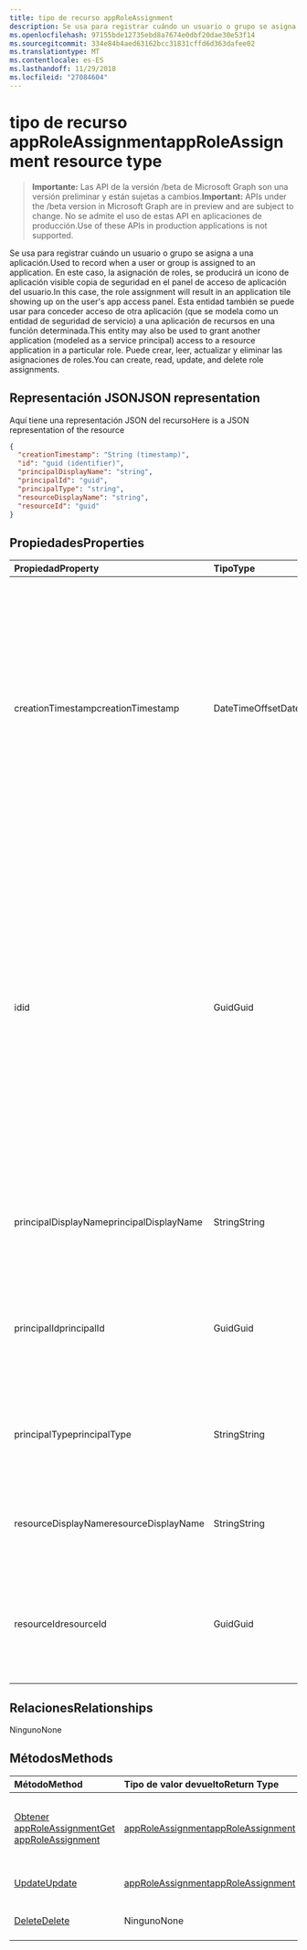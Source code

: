 ```yaml
---
title: tipo de recurso appRoleAssignment
description: Se usa para registrar cuándo un usuario o grupo se asigna a una aplicación. En este caso, la asignación de roles, se producirá un icono de aplicación visible copia de seguridad en el panel de acceso de aplicación del usuario. Esta entidad también se puede usar para conceder acceso de otra aplicación (que se modela como un entidad de seguridad de servicio) a una aplicación de recursos en una función determinada. Puede crear, leer, actualizar y eliminar las asignaciones de roles.
ms.openlocfilehash: 97155bde12735ebd8a7674e0dbf20dae30e53f14
ms.sourcegitcommit: 334e84b4aed63162bcc31831cffd6d363dafee02
ms.translationtype: MT
ms.contentlocale: es-ES
ms.lasthandoff: 11/29/2018
ms.locfileid: "27084604"
---
```

# <a name="approleassignment-resource-type"></a><span data-ttu-id="fb611-106">tipo de recurso appRoleAssignment</span><span class="sxs-lookup"><span data-stu-id="fb611-106">appRoleAssignment resource type</span></span>

> <span data-ttu-id="fb611-107">**Importante:** Las API de la versión /beta de Microsoft Graph son una versión preliminar y están sujetas a cambios.</span><span class="sxs-lookup"><span data-stu-id="fb611-107">**Important:** APIs under the /beta version in Microsoft Graph are in preview and are subject to change.</span></span> <span data-ttu-id="fb611-108">No se admite el uso de estas API en aplicaciones de producción.</span><span class="sxs-lookup"><span data-stu-id="fb611-108">Use of these APIs in production applications is not supported.</span></span>

<span data-ttu-id="fb611-109">Se usa para registrar cuándo un usuario o grupo se asigna a una aplicación.</span><span class="sxs-lookup"><span data-stu-id="fb611-109">Used to record when a user or group is assigned to an application.</span></span> <span data-ttu-id="fb611-110">En este caso, la asignación de roles, se producirá un icono de aplicación visible copia de seguridad en el panel de acceso de aplicación del usuario.</span><span class="sxs-lookup"><span data-stu-id="fb611-110">In this case, the role assignment will result in an application tile showing up on the user's app access panel.</span></span> <span data-ttu-id="fb611-111">Esta entidad también se puede usar para conceder acceso de otra aplicación (que se modela como un entidad de seguridad de servicio) a una aplicación de recursos en una función determinada.</span><span class="sxs-lookup"><span data-stu-id="fb611-111">This entity may also be used to grant another application (modeled as a service principal) access to a resource application in a particular role.</span></span> <span data-ttu-id="fb611-112">Puede crear, leer, actualizar y eliminar las asignaciones de roles.</span><span class="sxs-lookup"><span data-stu-id="fb611-112">You can create, read, update, and delete role assignments.</span></span>


## <a name="json-representation"></a><span data-ttu-id="fb611-113">Representación JSON</span><span class="sxs-lookup"><span data-stu-id="fb611-113">JSON representation</span></span>

<span data-ttu-id="fb611-114">Aquí tiene una representación JSON del recurso</span><span class="sxs-lookup"><span data-stu-id="fb611-114">Here is a JSON representation of the resource</span></span>

<!-- {
  "blockType": "resource",
  "optionalProperties": [

  ],
  "@odata.type": "microsoft.graph.approleassignment"
}-->

```json
{
  "creationTimestamp": "String (timestamp)",
  "id": "guid (identifier)",
  "principalDisplayName": "string",
  "principalId": "guid",
  "principalType": "string",
  "resourceDisplayName": "string",
  "resourceId": "guid"
}

```
## <a name="properties"></a><span data-ttu-id="fb611-115">Propiedades</span><span class="sxs-lookup"><span data-stu-id="fb611-115">Properties</span></span>
| <span data-ttu-id="fb611-116">Propiedad</span><span class="sxs-lookup"><span data-stu-id="fb611-116">Property</span></span>     | <span data-ttu-id="fb611-117">Tipo</span><span class="sxs-lookup"><span data-stu-id="fb611-117">Type</span></span>   |<span data-ttu-id="fb611-118">Descripción</span><span class="sxs-lookup"><span data-stu-id="fb611-118">Description</span></span>|
|:---------------|:--------|:----------|
|<span data-ttu-id="fb611-119">creationTimestamp</span><span class="sxs-lookup"><span data-stu-id="fb611-119">creationTimestamp</span></span>|<span data-ttu-id="fb611-120">DateTimeOffset</span><span class="sxs-lookup"><span data-stu-id="fb611-120">DateTimeOffset</span></span>|<span data-ttu-id="fb611-121">La hora de creación de la concesión. El tipo de marca de tiempo representa la información de fecha y hora con el formato ISO 8601 y está siempre en hora UTC.</span><span class="sxs-lookup"><span data-stu-id="fb611-121">The time when the grant was created.The Timestamp type represents date and time information using ISO 8601 format and is always in UTC time.</span></span> <span data-ttu-id="fb611-122">Por ejemplo, la medianoche UTC del 1 de enero de 2014 sería así: `'2014-01-01T00:00:00Z'`</span><span class="sxs-lookup"><span data-stu-id="fb611-122">For example, midnight UTC on Jan 1, 2014 would look like this: `'2014-01-01T00:00:00Z'`</span></span>|
|<span data-ttu-id="fb611-123">id</span><span class="sxs-lookup"><span data-stu-id="fb611-123">id</span></span>|<span data-ttu-id="fb611-124">Guid</span><span class="sxs-lookup"><span data-stu-id="fb611-124">Guid</span></span>|<span data-ttu-id="fb611-125">El identificador de rol que se asignó a la entidad de seguridad.</span><span class="sxs-lookup"><span data-stu-id="fb611-125">The role id that was assigned to the principal.</span></span>  <span data-ttu-id="fb611-126">Esta función se debe declarar por el de aplicación de destino recursos **resourceId** en su propiedad **appRoles** .</span><span class="sxs-lookup"><span data-stu-id="fb611-126">This role must be declared by the target resource application **resourceId** in its **appRoles** property.</span></span> <span data-ttu-id="fb611-127">Donde el recurso no declarar los permisos, debe especificarse un identificador predeterminado (identificador GUID cero).</span><span class="sxs-lookup"><span data-stu-id="fb611-127">Where the resource does not declare any permissions, a default id (zero GUID) must be specified.</span></span> <span data-ttu-id="fb611-128">Clave.</span><span class="sxs-lookup"><span data-stu-id="fb611-128">Key.</span></span> <span data-ttu-id="fb611-129">No admite valores NULL.</span><span class="sxs-lookup"><span data-stu-id="fb611-129">Not nullable.</span></span> |
|<span data-ttu-id="fb611-130">principalDisplayName</span><span class="sxs-lookup"><span data-stu-id="fb611-130">principalDisplayName</span></span>|<span data-ttu-id="fb611-131">String</span><span class="sxs-lookup"><span data-stu-id="fb611-131">String</span></span>|<span data-ttu-id="fb611-132">El nombre para mostrar de la entidad de seguridad que se ha concedido el acceso.</span><span class="sxs-lookup"><span data-stu-id="fb611-132">The display name of the principal that was granted the access.</span></span>|
|<span data-ttu-id="fb611-133">principalId</span><span class="sxs-lookup"><span data-stu-id="fb611-133">principalId</span></span>|<span data-ttu-id="fb611-134">Guid</span><span class="sxs-lookup"><span data-stu-id="fb611-134">Guid</span></span>|<span data-ttu-id="fb611-135">El identificador único (**Id.**) de la entidad de seguridad que se van a conceder el acceso.</span><span class="sxs-lookup"><span data-stu-id="fb611-135">The unique identifier (**id**) for the principal being granted the access.</span></span> <span data-ttu-id="fb611-136">Necesarios en crear.</span><span class="sxs-lookup"><span data-stu-id="fb611-136">Required on create.</span></span>            |
|<span data-ttu-id="fb611-137">principalType</span><span class="sxs-lookup"><span data-stu-id="fb611-137">principalType</span></span>|<span data-ttu-id="fb611-138">String</span><span class="sxs-lookup"><span data-stu-id="fb611-138">String</span></span>|<span data-ttu-id="fb611-139">El tipo de entidad de seguridad.</span><span class="sxs-lookup"><span data-stu-id="fb611-139">The type of principal.</span></span>  <span data-ttu-id="fb611-140">Esto puede ser "User", "ServicePrincipal" o "Grupo".</span><span class="sxs-lookup"><span data-stu-id="fb611-140">This can either be "User", "Group" or "ServicePrincipal".</span></span>|
|<span data-ttu-id="fb611-141">resourceDisplayName</span><span class="sxs-lookup"><span data-stu-id="fb611-141">resourceDisplayName</span></span>|<span data-ttu-id="fb611-142">String</span><span class="sxs-lookup"><span data-stu-id="fb611-142">String</span></span>|<span data-ttu-id="fb611-143">El nombre para mostrar del recurso al que se realizó la asignación.</span><span class="sxs-lookup"><span data-stu-id="fb611-143">The display name of the resource to which the assignment was made.</span></span>|
|<span data-ttu-id="fb611-144">resourceId</span><span class="sxs-lookup"><span data-stu-id="fb611-144">resourceId</span></span>|<span data-ttu-id="fb611-145">Guid</span><span class="sxs-lookup"><span data-stu-id="fb611-145">Guid</span></span>|<span data-ttu-id="fb611-146">El identificador único (**Id.**) para el recurso de destino (entidad de seguridad de servicio) para el que se realizó la asignación.</span><span class="sxs-lookup"><span data-stu-id="fb611-146">The unique identifier (**id**) for the target resource (service principal) for which the assignment was made.</span></span>|

## <a name="relationships"></a><span data-ttu-id="fb611-147">Relaciones</span><span class="sxs-lookup"><span data-stu-id="fb611-147">Relationships</span></span>
<span data-ttu-id="fb611-148">Ninguno</span><span class="sxs-lookup"><span data-stu-id="fb611-148">None</span></span>


## <a name="methods"></a><span data-ttu-id="fb611-149">Métodos</span><span class="sxs-lookup"><span data-stu-id="fb611-149">Methods</span></span>

| <span data-ttu-id="fb611-150">Método</span><span class="sxs-lookup"><span data-stu-id="fb611-150">Method</span></span>           | <span data-ttu-id="fb611-151">Tipo de valor devuelto</span><span class="sxs-lookup"><span data-stu-id="fb611-151">Return Type</span></span>    |<span data-ttu-id="fb611-152">Descripción</span><span class="sxs-lookup"><span data-stu-id="fb611-152">Description</span></span>|
|:---------------|:--------|:----------|
|[<span data-ttu-id="fb611-153">Obtener appRoleAssignment</span><span class="sxs-lookup"><span data-stu-id="fb611-153">Get appRoleAssignment</span></span>](../api/approleassignment-get.md) | [<span data-ttu-id="fb611-154">appRoleAssignment</span><span class="sxs-lookup"><span data-stu-id="fb611-154">appRoleAssignment</span></span>](approleassignment.md) |<span data-ttu-id="fb611-155">Leer las propiedades y las relaciones del objeto appRoleAssignment.</span><span class="sxs-lookup"><span data-stu-id="fb611-155">Read properties and relationships of appRoleAssignment object.</span></span>|
|[<span data-ttu-id="fb611-156">Update</span><span class="sxs-lookup"><span data-stu-id="fb611-156">Update</span></span>](../api/approleassignment-update.md) | [<span data-ttu-id="fb611-157">appRoleAssignment</span><span class="sxs-lookup"><span data-stu-id="fb611-157">appRoleAssignment</span></span>](approleassignment.md)   |<span data-ttu-id="fb611-158">Actualizar el objeto appRoleAssignment.</span><span class="sxs-lookup"><span data-stu-id="fb611-158">Update appRoleAssignment object.</span></span> |
|[<span data-ttu-id="fb611-159">Delete</span><span class="sxs-lookup"><span data-stu-id="fb611-159">Delete</span></span>](../api/approleassignment-delete.md) | <span data-ttu-id="fb611-160">Ninguno</span><span class="sxs-lookup"><span data-stu-id="fb611-160">None</span></span> |<span data-ttu-id="fb611-161">Eliminar el objeto appRoleAssignment.</span><span class="sxs-lookup"><span data-stu-id="fb611-161">Delete appRoleAssignment object.</span></span> |

<!-- uuid: 8fcb5dbc-d5aa-4681-8e31-b001d5168d79
2015-10-25 14:57:30 UTC -->
<!-- {
  "type": "#page.annotation",
  "description": "appRoleAssignment resource",
  "keywords": "",
  "section": "documentation",
  "tocPath": ""
}-->